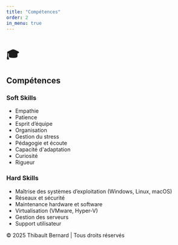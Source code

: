 ```yaml
---
title: "Compétences"
order: 2
in_menu: true
---
```

# 🎓
## Compétences

### Soft Skills
- Empathie
- Patience
- Esprit d’équipe
- Organisation
- Gestion du stress
- Pédagogie et écoute
- Capacité d'adaptation
- Curiosité
- Rigueur

### Hard Skills
- Maîtrise des systèmes d’exploitation (Windows, Linux, macOS)
- Réseaux et sécurité
- Maintenance hardware et software
- Virtualisation (VMware, Hyper-V)
- Gestion des serveurs
- Support utilisateur 

© 2025 Thibault Bernard | Tous droits réservés 
